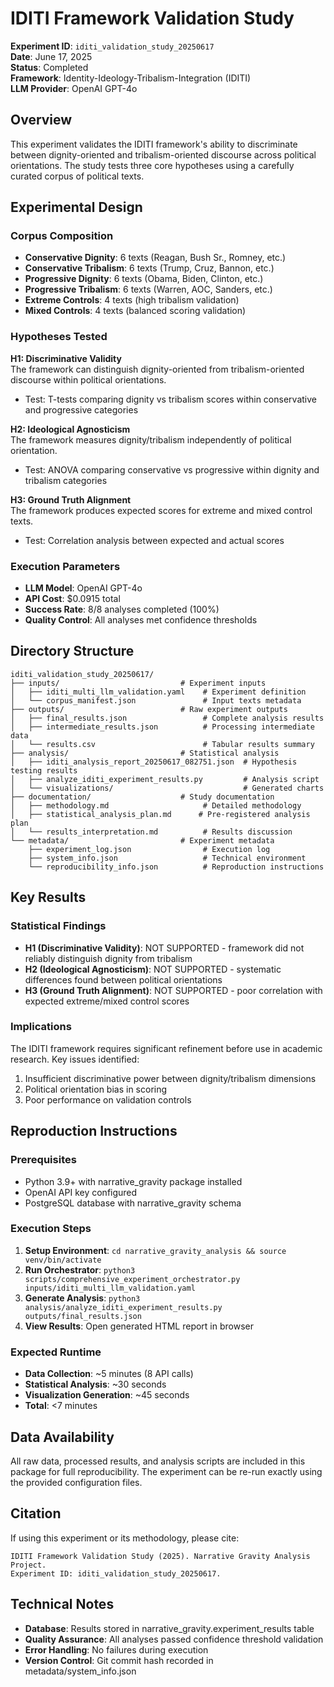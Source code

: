 # IDITI Framework Validation Study
**Experiment ID**: `iditi_validation_study_20250617`  
**Date**: June 17, 2025  
**Status**: Completed  
**Framework**: Identity-Ideology-Tribalism-Integration (IDITI)  
**LLM Provider**: OpenAI GPT-4o  

## Overview

This experiment validates the IDITI framework's ability to discriminate between dignity-oriented and tribalism-oriented discourse across political orientations. The study tests three core hypotheses using a carefully curated corpus of political texts.

## Experimental Design

### Corpus Composition
- **Conservative Dignity**: 6 texts (Reagan, Bush Sr., Romney, etc.)
- **Conservative Tribalism**: 6 texts (Trump, Cruz, Bannon, etc.)  
- **Progressive Dignity**: 6 texts (Obama, Biden, Clinton, etc.)
- **Progressive Tribalism**: 6 texts (Warren, AOC, Sanders, etc.)
- **Extreme Controls**: 4 texts (high tribalism validation)
- **Mixed Controls**: 4 texts (balanced scoring validation)

### Hypotheses Tested

**H1: Discriminative Validity**  
The framework can distinguish dignity-oriented from tribalism-oriented discourse within political orientations.
- Test: T-tests comparing dignity vs tribalism scores within conservative and progressive categories

**H2: Ideological Agnosticism**  
The framework measures dignity/tribalism independently of political orientation.
- Test: ANOVA comparing conservative vs progressive within dignity and tribalism categories

**H3: Ground Truth Alignment**  
The framework produces expected scores for extreme and mixed control texts.
- Test: Correlation analysis between expected and actual scores

### Execution Parameters
- **LLM Model**: OpenAI GPT-4o
- **API Cost**: $0.0915 total
- **Success Rate**: 8/8 analyses completed (100%)
- **Quality Control**: All analyses met confidence thresholds

## Directory Structure

```
iditi_validation_study_20250617/
├── inputs/                           # Experiment inputs
│   ├── iditi_multi_llm_validation.yaml    # Experiment definition
│   └── corpus_manifest.json               # Input texts metadata
├── outputs/                          # Raw experiment outputs  
│   ├── final_results.json                 # Complete analysis results
│   ├── intermediate_results.json          # Processing intermediate data
│   └── results.csv                        # Tabular results summary
├── analysis/                         # Statistical analysis
│   ├── iditi_analysis_report_20250617_082751.json  # Hypothesis testing results
│   ├── analyze_iditi_experiment_results.py         # Analysis script
│   └── visualizations/                             # Generated charts
├── documentation/                    # Study documentation
│   ├── methodology.md                     # Detailed methodology
│   ├── statistical_analysis_plan.md      # Pre-registered analysis plan
│   └── results_interpretation.md          # Results discussion
└── metadata/                         # Experiment metadata
    ├── experiment_log.json                # Execution log
    ├── system_info.json                   # Technical environment
    └── reproducibility_info.json          # Reproduction instructions
```

## Key Results

### Statistical Findings
- **H1 (Discriminative Validity)**: NOT SUPPORTED - framework did not reliably distinguish dignity from tribalism
- **H2 (Ideological Agnosticism)**: NOT SUPPORTED - systematic differences found between political orientations  
- **H3 (Ground Truth Alignment)**: NOT SUPPORTED - poor correlation with expected extreme/mixed control scores

### Implications
The IDITI framework requires significant refinement before use in academic research. Key issues identified:
1. Insufficient discriminative power between dignity/tribalism dimensions
2. Political orientation bias in scoring
3. Poor performance on validation controls

## Reproduction Instructions

### Prerequisites
- Python 3.9+ with narrative_gravity package installed
- OpenAI API key configured
- PostgreSQL database with narrative_gravity schema

### Execution Steps
1. **Setup Environment**: `cd narrative_gravity_analysis && source venv/bin/activate`
2. **Run Orchestrator**: `python3 scripts/comprehensive_experiment_orchestrator.py inputs/iditi_multi_llm_validation.yaml`
3. **Generate Analysis**: `python3 analysis/analyze_iditi_experiment_results.py outputs/final_results.json`
4. **View Results**: Open generated HTML report in browser

### Expected Runtime
- **Data Collection**: ~5 minutes (8 API calls)
- **Statistical Analysis**: ~30 seconds  
- **Visualization Generation**: ~45 seconds
- **Total**: <7 minutes

## Data Availability

All raw data, processed results, and analysis scripts are included in this package for full reproducibility. The experiment can be re-run exactly using the provided configuration files.

## Citation

If using this experiment or its methodology, please cite:
```
IDITI Framework Validation Study (2025). Narrative Gravity Analysis Project. 
Experiment ID: iditi_validation_study_20250617.
```

## Technical Notes

- **Database**: Results stored in narrative_gravity.experiment_results table
- **Quality Assurance**: All analyses passed confidence threshold validation
- **Error Handling**: No failures during execution  
- **Version Control**: Git commit hash recorded in metadata/system_info.json 